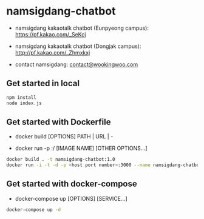 # namsigdang-chatbot

- namsigdang kakaotalk chatbot (Eunpyeong campus): <https://pf.kakao.com/_SeKcj>
- namsigdang kakaotalk chatbot (Dongjak campus): <http://pf.kakao.com/_Zhmxkxj>

- contact namsigdang: <contact@wookingwoo.com>

## Get started in local

```bash
npm install
node index.js
```

## Get started with Dockerfile

- docker build [OPTIONS] PATH | URL | -

- docker run -p <host port number>:<container port number>/<protocol> [IMAGE NAME] [OTHER OPTIONS...]

```bash
docker build . -t namsigdang-chatbot:1.0
docker run -i -t -d -p <host port number>:3000 --name namsigdang-chatbot --restart always namsigdang-chatbot:1.0
```

## Get started with docker-compose

- docker-compose up [OPTIONS] [SERVICE...]

```bash
docker-compose up -d
```
